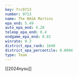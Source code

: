 ```yaml
---
key: frc9713
number: 9713
name: The NASA Martins
epa_end: 5.49
auto_epa_end: 4.28
teleop_epa_end: 0.4
endgame_epa_end: 0.81
winrate: 0.3
district_epa_rank: 1640
district_epa_percentile: 0.0894
type: Team
---
```

[[2024nysu]]
